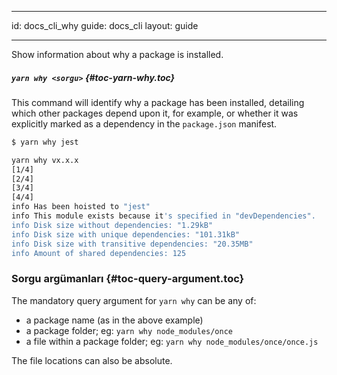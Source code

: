* * *

id: docs_cli_why guide: docs_cli layout: guide

* * *

<p class="lead">Show information about why a package is installed.</p>

##### `yarn why <sorgu>` [](#toc-yarn-why){#toc-yarn-why.toc}

This command will identify why a package has been installed, detailing which other packages depend upon it, for example, or whether it was explicitly marked as a dependency in the `package.json` manifest.

```sh
$ yarn why jest

yarn why vx.x.x
[1/4] 
[2/4] 
[3/4] 
[4/4] 
info Has been hoisted to "jest"
info This module exists because it's specified in "devDependencies".
info Disk size without dependencies: "1.29kB"
info Disk size with unique dependencies: "101.31kB"
info Disk size with transitive dependencies: "20.35MB"
info Amount of shared dependencies: 125
```

### Sorgu argümanları [](#toc-query-argument){#toc-query-argument.toc}

The mandatory query argument for `yarn why` can be any of:

* a package name (as in the above example)
* a package folder; eg: `yarn why node_modules/once`
* a file within a package folder; eg: `yarn why node_modules/once/once.js`

The file locations can also be absolute.